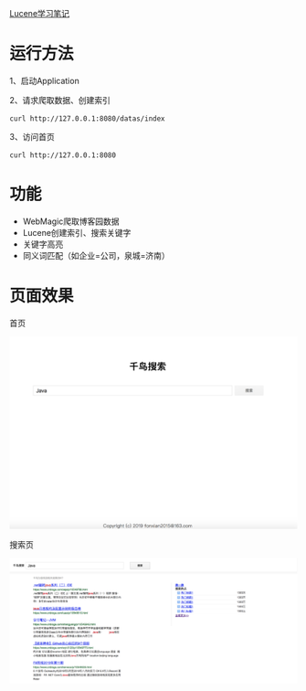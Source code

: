 [Lucene学习笔记](https://github.com/fonxian/surfbird-search/wiki)


# 运行方法

1、启动Application

2、请求爬取数据、创建索引
```
curl http://127.0.0.1:8080/datas/index
```
3、访问首页
```
curl http://127.0.0.1:8080
```
# 功能
- WebMagic爬取博客园数据
- Lucene创建索引、搜索关键字
- 关键字高亮
- 同义词匹配（如企业=公司，泉城=济南）

# 页面效果

首页

![image.png](img/search-1.png)

搜索页

![image.png](img/search-3.png)

